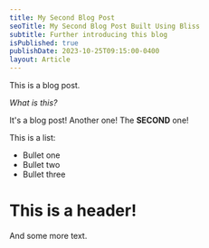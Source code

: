 ```yaml
---
title: My Second Blog Post
seoTitle: My Second Blog Post Built Using Bliss
subtitle: Further introducing this blog
isPublished: true
publishDate: 2023-10-25T09:15:00-0400
layout: Article
---
```


This is a blog post.

*What is this?*


It's a blog post! Another one! The **SECOND** one!

This is a list:
- Bullet one
- Bullet two
- Bullet three

# This is a header!

And some more text.